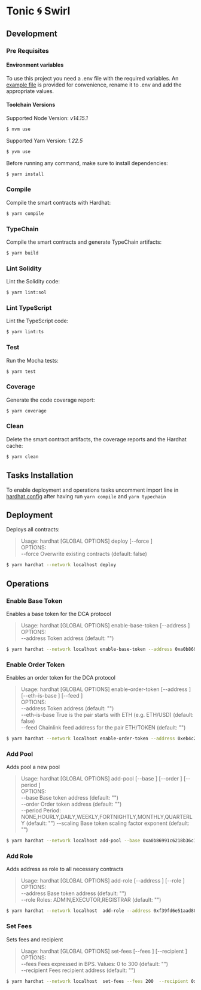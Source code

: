 # Tonic 🌀 Swirl

## Development

### Pre Requisites

#### Environment variables

To use this project you need a .env file with the required variables. An [example file](.env.example) is provided for convenience, rename it to .env and add the appropriate values.

#### Toolchain Versions

Supported Node Version: _v14.15.1_

```sh
$ nvm use
```

Supported Yarn Version: _1.22.5_

```sh
$ yvm use
```

Before running any command, make sure to install dependencies:

```sh
$ yarn install
```

### Compile

Compile the smart contracts with Hardhat:

```sh
$ yarn compile
```

### TypeChain

Compile the smart contracts and generate TypeChain artifacts:

```sh
$ yarn build
```

### Lint Solidity

Lint the Solidity code:

```sh
$ yarn lint:sol
```

### Lint TypeScript

Lint the TypeScript code:

```sh
$ yarn lint:ts
```

### Test

Run the Mocha tests:

```sh
$ yarn test
```

### Coverage

Generate the code coverage report:

```sh
$ yarn coverage
```

### Clean

Delete the smart contract artifacts, the coverage reports and the Hardhat cache:

```sh
$ yarn clean
```

## Tasks Installation

To enable deployment and operations tasks uncomment import line in [hardhat config](/hardhat.config.ts) after having run `yarn compile` and `yarn typechain`

## Deployment

Deploys all contracts:

> Usage: hardhat [GLOBAL OPTIONS] deploy [--force <BOOLEAN>]\
> OPTIONS:\
>  --force Overwrite existing contracts (default: false)

```sh
$ yarn hardhat --network localhost deploy
```

## Operations

### Enable Base Token

Enables a base token for the DCA protocol

> Usage: hardhat [GLOBAL OPTIONS] enable-base-token [--address <STRING>]\
> OPTIONS:\
>  --address Token address (default: "")

```sh
$ yarn hardhat --network localhost enable-base-token --address 0xa0b86991c6218b36c1d19d4a2e9eb0ce3606eb48
```

### Enable Order Token

Enables an order token for the DCA protocol

> Usage: hardhat [GLOBAL OPTIONS] enable-order-token [--address <STRING>] [--eth-is-base <BOOLEAN>] [--feed <STRING>]\
> OPTIONS:\
> --address Token address (default: "")\
> --eth-is-base True is the pair starts with ETH (e.g. ETH/USD) (default: false)\
> --feed Chainlink feed address for the pair ETH/TOKEN (default: "")

```sh
$ yarn hardhat --network localhost enable-order-token --address 0xeb4c2781e4eba804ce9a9803c67d0893436bb27d --feed 0xeb4c2781e4eba804ce9a9803c67d0893436bb27d
```

### Add Pool

Adds pool a new pool

> Usage: hardhat [GLOBAL OPTIONS] add-pool [--base <STRING>] [--order <STRING>] [--period <STRING>]\
> OPTIONS:\
> --base Base token address (default: "")\
> --order Order token address (default: "")\
> --period Period: NONE,HOURLY,DAILY,WEEKLY,FORTNIGHTLY,MONTHLY,QUARTERLY (default: "")
> --scaling Base token scaling factor exponent (default: "")

```sh
$ yarn hardhat --network localhost add-pool --base 0xa0b86991c6218b36c1d19d4a2e9eb0ce3606eb48   --order 0xeb4c2781e4eba804ce9a9803c67d0893436bb27d --period HOURLY --scaling 8
```

### Add Role

Adds address as role to all necessary contracts

> Usage: hardhat [GLOBAL OPTIONS] add-role [--address <STRING>] [--role <STRING>]\
> OPTIONS:\
> --address Base token address (default: "")\
> --role Roles: ADMIN,EXECUTOR,REGISTRAR (default: "")

```sh
$ yarn hardhat --network localhost  add-role --address 0xf39fd6e51aad88f6f4ce6ab8827279cfffb92266 --role ADMIN
```

### Set Fees

Sets fees and recipient

> Usage: hardhat [GLOBAL OPTIONS] set-fees [--fees <INT>] [--recipient <STRING>]\
> OPTIONS:\
> --fees Fees expressed in BPS. Values: 0 to 300 (default: "")\
> --recipient Fees recipient address (default: "")

```sh
$ yarn hardhat --network localhost  set-fees --fees 200  --recipient 0xf39fd6e51aad88f6f4ce6ab8827279cfffb92266
```
